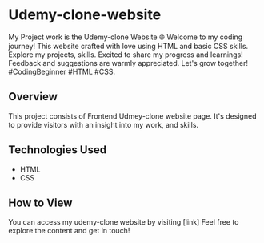 # Udemy-clone-website
My Project work is the Udemy-clone Website 🌐  Welcome to my coding journey! This website crafted with love using HTML and basic CSS skills. Explore my projects, skills. Excited to share my progress and learnings! Feedback and suggestions are warmly appreciated. Let's grow together!  #CodingBeginner #HTML #CSS.

## Overview

This project consists of Frontend Udmey-clone website page. It's designed to provide visitors with an insight into my work, and skills.

## Technologies Used

- HTML
- CSS

## How to View

You can access my udemy-clone website by visiting [link] Feel free to explore the content and  get in touch!
